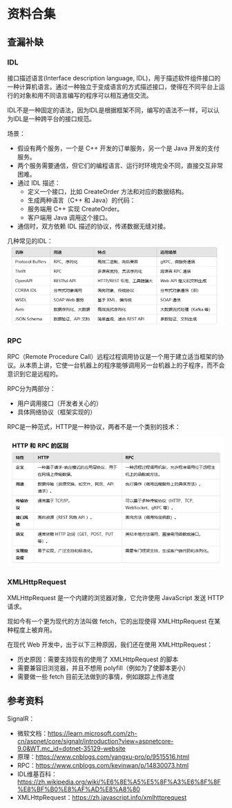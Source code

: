 # 资料合集


## 查漏补缺
### IDL
接口描述语言(Interface description language, IDL)，用于描述软件组件接口的一种计算机语言。通过一种独立于变成语言的方式描述接口，使得在不同平台上运行的对象和用不同语言编写的程序可以相互通信交流。

IDL不是一种固定的语法，因为IDL是根据框架不同，编写的语法不一样，可以认为IDL是一种跨平台的接口规范。

场景：
- 假设有两个服务，一个是 C++ 开发的订单服务，另一个是 Java 开发的支付服务。
- 两个服务需要通信，但它们的编程语言、运行时环境完全不同，直接交互非常困难。
- 通过 IDL 描述：
    - 定义一个接口，比如 CreateOrder 方法和对应的数据结构。
    - 生成两种语言（C++ 和 Java）的代码：
    - 服务端用 C++ 实现 CreateOrder。
    - 客户端用 Java 调用这个接口。
- 通信时，双方依赖 IDL 描述的协议，传递数据无缝对接。

几种常见的IDL：
![2024-11-23-06-38-20.png](./images/2024-11-23-06-38-20.png)



### RPC
RPC（Remote Procedure Call）远程过程调用协议是一个用于建立适当框架的协议。从本质上讲，它使一台机器上的程序能够调用另一台机器上的子程序，而不会意识到它是远程的。

RPC分为两部分：
- 用户调用接口（开发者关心的）
- 具体网络协议（框架实现的）

RPC是一种范式，HTTP是一种协议，两者不是一个类别的技术：

![2024-11-23-06-47-29.png](./images/2024-11-23-06-47-29.png)

### XMLHttpRequest 
XMLHttpRequest 是一个内建的浏览器对象，它允许使用 JavaScript 发送 HTTP 请求。

现如今有一个更为现代的方法叫做 fetch，它的出现使得 XMLHttpRequest 在某种程度上被弃用。

在现代 Web 开发中，出于以下三种原因，我们还在使用 XMLHttpRequest：
- 历史原因：需要支持现有的使用了 XMLHttpRequest 的脚本
- 需要兼容旧浏览器，并且不想用 polyfill（例如为了使脚本更小）
- 需要做一些 fetch 目前无法做到的事情，例如跟踪上传进度


## 参考资料
SignalR：
- 微软文档：https://learn.microsoft.com/zh-cn/aspnet/core/signalr/introduction?view=aspnetcore-9.0&WT.mc_id=dotnet-35129-website
- 原理：https://www.cnblogs.com/yangxu-pro/p/9515516.html
- RPC：https://www.cnblogs.com/kevinwan/p/14830073.html
- IDL维基百科：https://zh.wikipedia.org/wiki/%E6%8E%A5%E5%8F%A3%E6%8F%8F%E8%BF%B0%E8%AF%AD%E8%A8%80
- XMLHttpRequest：https://zh.javascript.info/xmlhttprequest




